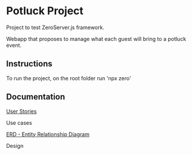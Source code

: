 # Potluck Project
Project to test ZeroServer.js framework.

Webapp that proposes to manage what each guest will bring to a potluck event.

## Instructions

To run the project, on the root folder run 'npx zero'

## Documentation

[User Stories](https://docs.google.com/spreadsheets/d/e/2PACX-1vS3Liskuh8YOTSceREcBnoQsFvxEdR5JaUqq38aezApcaRxPJ_9Ml4rz5TYpOS_-T41Gp0tn1aHn6OR/pubhtml?gid=0&single=true)

Use cases

[ERD - Entity Relationship Diagram](https://github.com/akctba/potluck/blob/main/documentation/ER_diagram_initial.png?raw=true)

Design


